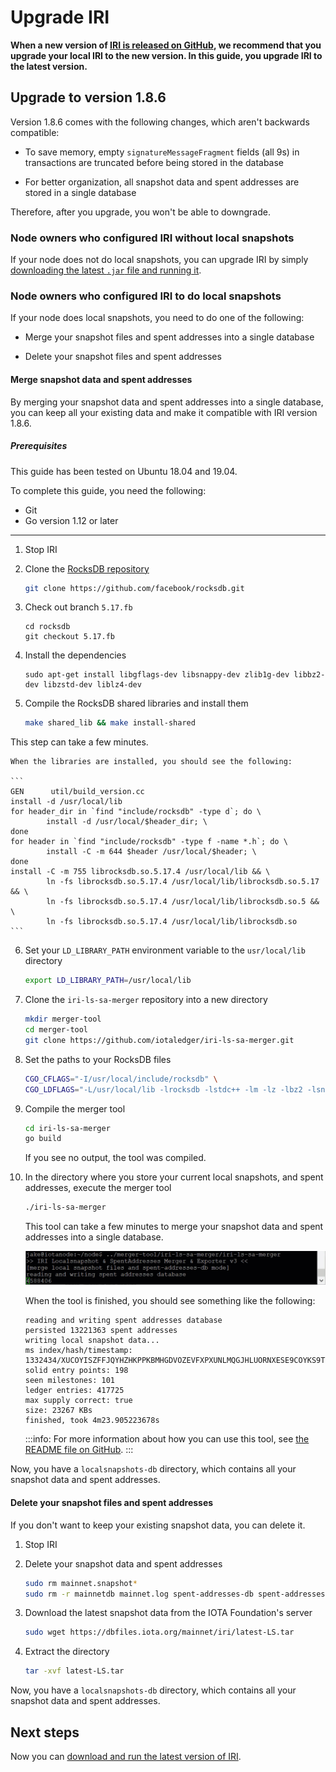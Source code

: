 # Upgrade IRI

**When a new version of [IRI is released on GitHub](https://github.com/iotaledger/iri/releases), we recommend that you upgrade your local IRI to the new version. In this guide, you upgrade IRI to the latest version.**

## Upgrade to version 1.8.6

Version 1.8.6 comes with the following changes, which aren't backwards compatible:

- To save memory, empty `signatureMessageFragment` fields (all 9s) in transactions are truncated before being stored in the database

- For better organization, all snapshot data and spent addresses are stored in a single database

Therefore, after you upgrade, you won't be able to downgrade.

### Node owners who configured IRI without local snapshots

If your node does not do local snapshots, you can upgrade IRI by simply [downloading the latest `.jar` file and running it](../how-to-guides/install-iri.md).

### Node owners who configured IRI to do local snapshots

If your node does local snapshots, you need to do one of the following:

- Merge your snapshot files and spent addresses into a single database

- Delete your snapshot files and spent addresses

#### Merge snapshot data and spent addresses

By merging your snapshot data and spent addresses into a single database, you can keep all your existing data and make it compatible with IRI version 1.8.6.

##### Prerequisites

This guide has been tested on Ubuntu 18.04 and 19.04.

To complete this guide, you need the following:

- Git
- Go version 1.12 or later

---

1. Stop IRI

2. Clone the [RocksDB repository](https://github.com/facebook/rocksdb)

    ```bash
    git clone https://github.com/facebook/rocksdb.git
    ```

3. Check out branch `5.17.fb`

    ```
    cd rocksdb
    git checkout 5.17.fb
    ```

4. Install the dependencies

    ```
    sudo apt-get install libgflags-dev libsnappy-dev zlib1g-dev libbz2-dev libzstd-dev liblz4-dev
    ```

5. Compile the RocksDB shared libraries and install them

    ```bash
    make shared_lib && make install-shared
    ```

This step can take a few minutes.

    When the libraries are installed, you should see the following:

    ```
    GEN      util/build_version.cc
    install -d /usr/local/lib
    for header_dir in `find "include/rocksdb" -type d`; do \
            install -d /usr/local/$header_dir; \
    done
    for header in `find "include/rocksdb" -type f -name *.h`; do \
            install -C -m 644 $header /usr/local/$header; \
    done
    install -C -m 755 librocksdb.so.5.17.4 /usr/local/lib && \
            ln -fs librocksdb.so.5.17.4 /usr/local/lib/librocksdb.so.5.17 && \
            ln -fs librocksdb.so.5.17.4 /usr/local/lib/librocksdb.so.5 && \
            ln -fs librocksdb.so.5.17.4 /usr/local/lib/librocksdb.so
    ```

6. Set your `LD_LIBRARY_PATH` environment variable to the `usr/local/lib` directory

    ```bash
    export LD_LIBRARY_PATH=/usr/local/lib
    ```

7. Clone the `iri-ls-sa-merger` repository into a new directory

    ```bash
    mkdir merger-tool
    cd merger-tool
    git clone https://github.com/iotaledger/iri-ls-sa-merger.git
    ```

8. Set the paths to your RocksDB files

    ```bash
    CGO_CFLAGS="-I/usr/local/include/rocksdb" \
    CGO_LDFLAGS="-L/usr/local/lib -lrocksdb -lstdc++ -lm -lz -lbz2 -lsnappy -llz4 -lzstd"
    ```

9. Compile the merger tool

    ```bash
    cd iri-ls-sa-merger
    go build
    ```

    If you see no output, the tool was compiled.

10. In the directory where you store your current local snapshots, and spent addresses, execute the merger tool

    ```bash
    ./iri-ls-sa-merger
    ```

    This tool can take a few minutes to merge your snapshot data and spent addresses into a single database.

    ![Merger tool](../images/snapshot-merger.gif)

    When the tool is finished, you should see something like the following:

    ```
    reading and writing spent addresses database
    persisted 13221363 spent addresses
    writing local snapshot data...
    ms index/hash/timestamp: 1332434/XUCOYISZFFJQYHZHKPPKBMHGDVOZEVFXPXUNLMQGJHLUORNXESE9COYKS9TPUFAZGHXDROMDCR9VA9999/1580794859
    solid entry points: 198
    seen milestones: 101
    ledger entries: 417725
    max supply correct: true
    size: 23267 KBs
    finished, took 4m23.905223678s
    ```

    :::info:
    For more information about how you can use this tool, see [the README file on GitHub](https://github.com/iotaledger/iri-ls-sa-merger#iri-localsnapshot--spentaddresses-merger).
    :::

Now, you have a `localsnapshots-db` directory, which contains all your snapshot data and spent addresses.

#### Delete your snapshot files and spent addresses

If you don't want to keep your existing snapshot data, you can delete it.

1. Stop IRI

2. Delete your snapshot data and spent addresses

    ```bash
    sudo rm mainnet.snapshot*
    sudo rm -r mainnetdb mainnet.log spent-addresses-db spent-addresses.log
    ```

3. Download the latest snapshot data from the IOTA Foundation's server

    ```bash
    sudo wget https://dbfiles.iota.org/mainnet/iri/latest-LS.tar
    ```

4. Extract the directory

    ```bash
    tar -xvf latest-LS.tar
    ```

Now, you have a `localsnapshots-db` directory, which contains all your snapshot data and spent addresses.

## Next steps

Now you can [download and run the latest version of IRI](../how-to-guides/install-iri.md).


